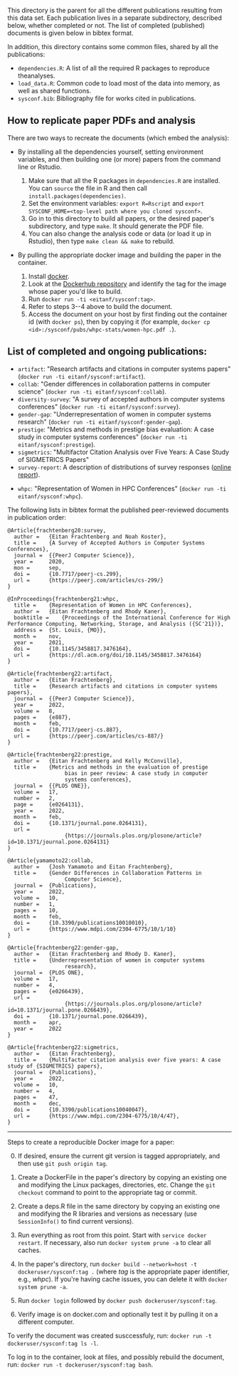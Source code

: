 This directory is the parent for all the different publications resulting from this data set. Each publication lives in a separate subdirectory, described below, whether completed or not. The list of completed (published) documents is given below in bibtex format.

In addition, this directory contains some common files, shared by all the publications:

  * `dependencies.R`: A list of all the required R packages to reproduce theanalyses.
  * `load_data.R`: Common code to load most of the data into memory, as well as shared functions.
  * `sysconf.bib`: Bibliography file for works cited in publications.

## How to replicate paper PDFs and analysis

There are two ways to recreate the documents (which embed the analysis):

 * By installing all the dependencies yourself, setting environment variables, and then building one (or more) papers from the command line or Rstudio.
    1. Make sure that all the R packages in `dependencies.R` are installed. You can `source` the file in R and then call `install.packages(dependencies)`.
    2. Set the environment variables: `export R=Rscript` and `export SYSCONF_HOME=<top-level path where you cloned sysconf>`.
    3. Go in to this directory to build all papers, or the desired paper's subdirectory, and type `make`. It should generate the PDF file.
    4. You can also change the analysis code or data (or load it up in Rstudio), then type `make clean && make` to rebuild.

 * By pulling the appropriate docker image and building the paper in the container.
    1. Install [docker](https://docs.docker.com/get-docker/).
    2. Look at the [Dockerhub repository](http::/dockerhub.com/eitanf/sysconf) and identify the tag for the image whose paper you'd like to build.
    3. Run `docker run -ti <eitanf/sysconf:tag>`.
    4. Refer to steps 3--4 above to build the document.
    5. Access the document on your host by first finding out the container id (with `docker ps`), then by copying it (for example, `docker cp <id>:/sysconf/pubs/whpc-stats/women-hpc.pdf .`).

## List of completed and ongoing publications:

  * `artifact`: "Research artifacts and citations in computer systems papers" (`docker run -ti eitanf/sysconf:artifact`).
  * `collab`: "Gender differences in collaboration patterns in computer science" (`docker run -ti eitanf/sysconf:collab`).
  * `diversity-survey`: "A survey of accepted authors in computer systems conferences" (`docker run -ti eitanf/sysconf:survey`).
  * `gender-gap`: "Underrepresentation of women in computer systems research" (`docker run -ti eitanf/sysconf:gender-gap`).
  * `prestige`: "Metrics and methods in prestige bias evaluation: A case study in computer systems conferences" (`docker run -ti eitanf/sysconf:prestige`).
  * `sigmetrics`: "Multifactor Citation Analysis over Five Years: A Case Study of SIGMETRICS Papers"
  * `survey-report`: A description of  distributions of survey responses ([online report](http://sysconf.review/survey)).
<!--  * `web`: "Statistical Observations on Computer Systems Conferences". The documents are output to ../docs and publicized via [github pages](http://eitanf.github.io/sysconf/). -->
  * `whpc`: "Representation of Women in HPC Conferences" (`docker run -ti eitanf/sysconf:whpc`).

The following lists in bibtex format the published peer-reviewed documents in publication order:

```
@Article{frachtenberg20:survey,
  author =	 {Eitan Frachtenberg and Noah Koster},
  title =	 {A Survey of Accepted Authors in Computer Systems Conferences},
  journal =	 {{PeerJ Computer Science}},
  year =	 2020,
  mon =		 sep,
  doi =		 {10.7717/peerj-cs.299},
  url =		 {https://peerj.com/articles/cs-299/}
}

@InProceedings{frachtenberg21:whpc,
  title =	 {Representation of Women in HPC Conferences},
  author =	 {Eitan Frachtenberg and Rhody Kaner},
  booktitle =	 {Proceedings of the International Conference for High Performance Computing, Networking, Storage, and Analysis ({SC'21})},
  address =	 {St. Louis, {MO}},
  month =	 nov,
  year =	 2021,
  doi =		 {10.1145/3458817.3476164},
  url =		 {https://dl.acm.org/doi/10.1145/3458817.3476164}
}

@Article{frachtenberg22:artifact,
  author =	 {Eitan Frachtenberg},
  title =	 {Research artifacts and citations in computer systems papers},
  journal =	 {{PeerJ Computer Science}},
  year =	 2022,
  volume =	 8,
  pages =	 {e887},
  month =	 feb,
  doi =		 {10.7717/peerj-cs.887},
  url =		 {https://peerj.com/articles/cs-887/}
}

@Article{frachtenberg22:prestige,
  author =	 {Eitan Frachtenberg and Kelly McConville},
  title =	 {Metrics and methods in the evaluation of prestige
                  bias in peer review: A case study in computer
                  systems conferences},
  journal =	 {{PLOS ONE}},
  volume =	 17,
  number =	 2,
  page =	 {e0264131},
  year =	 2022,
  month =	 feb,
  doi =		 {10.1371/journal.pone.0264131},
  url =
                  {https://journals.plos.org/plosone/article?id=10.1371/journal.pone.0264131}
}

@Article{yamamoto22:collab,
  author =	 {Josh Yamamoto and Eitan Frachtenberg},
  title =	 {Gender Differences in Collaboration Patterns in
                  Computer Science},
  journal =	 {Publications},
  year =	 2022,
  volume =	 10,
  number =	 1,
  pages =	 10,
  month =	 feb,
  doi =		 {10.3390/publications10010010},
  url =		 {https://www.mdpi.com/2304-6775/10/1/10}
}

@Article{frachtenberg22:gender-gap,
  author =	 {Eitan Frachtenberg and Rhody D. Kaner},
  title =	 {Underrepresentation of women in computer systems
                  research},
  journal =	 {PLOS ONE},
  volume =	 17,
  number =	 4,
  pages =	 {e0266439},
  url =
                  {https://journals.plos.org/plosone/article?id=10.1371/journal.pone.0266439},
  doi =		 {10.1371/journal.pone.0266439},
  month =	 apr,
  year =	 2022
}

@Article{frachtenberg22:sigmetrics,
  author =	 {Eitan Frachtenberg},
  title =	 {Multifactor citation analysis over five years: A case study of {SIGMETRICS} papers},
  journal =	 {Publications},
  year =	 2022,
  volume =	 10,
  number =	 4,
  pages =	 47,
  month =	 dec,
  doi =		 {10.3390/publications10040047},
  url =		 {https://www.mdpi.com/2304-6775/10/4/47},
}
```

---

Steps to create a reproducible Docker image for a paper:

  0. If desired, ensure the current git version is tagged appropriately, and then use `git push origin tag`.

  1. Create a DockerFile in the paper's directory by copying an existing one and modifying the Linux packages, directories, etc. Change the `git checkout` command to point to the appropriate tag or commit.

  2. Create a deps.R file in the same directory by copying an existing one and modifying the R libraries and versions as necessary (use `SessionInfo()` to find current versions).

  3. Run everything as root from this point. Start with `service docker restart`. If necessary, also run `docker system prune -a` to clear all caches.

  4. In the paper's directory, run `docker build --network=host -t dockeruser/sysconf:tag .` (where *tag* is the appropriate paper identifier, e.g., *whpc*). If you're having cache issues, you can delete it with `docker system prune -a`.

  5. Run `docker login` followed by `docker push dockeruser/sysconf:tag`.

  6. Verify image is on docker.com and optionally test it by pulling it on a different computer.

To verify the document was created susccessfuly, run: `docker run -t dockeruser/sysconf:tag ls -l`.

To log in to the container, look at files, and possibly rebuild the document, run: `docker run -t dockeruser/sysconf:tag bash`.
